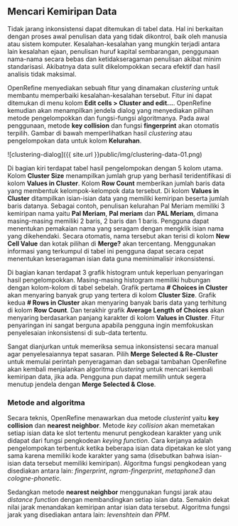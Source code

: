 Mencari Kemiripan Data
-----------------------

Tidak jarang inkonsistensi dapat ditemukan di tabel data. Hal ini berkaitan dengan proses awal penulisan data yang tidak dikontrol, baik oleh manusia atau sistem komputer. Kesalahan-kesalahan yang mungkin terjadi antara lain kesalahan ejaan, penulisan huruf kapital sembarangan, penggunaan nama-nama secara bebas dan ketidakseragaman penulisan akibat minim standarisasi. Akibatnya data sulit dikelompokkan secara efektif dan hasil analisis tidak maksimal.

OpenRefine menyediakan sebuah fitur yang dinamakan *clustering* untuk membantu memperbaiki kesalahan-kesalahan tersebut. Fitur ini dapat ditemukan di menu kolom **Edit cells > Cluster and edit...**. OpenRefine kemudian akan menampilkan jendela dialog yang menyediakan pilihan metode pengelompokkan dan fungsi-fungsi algoritmanya. Pada awal penggunaan, metode **key collision** dan fungsi **fingerprint** akan otomatis terpilih. Gambar di bawah memperlihatkan hasil *clustering* atau pengelompokan data untuk kolom **Kelurahan**.

![clustering-dialog]({{ site.url }}public/img/clustering-data-01.png)

Di bagian kiri terdapat tabel hasil pengelompokan dengan 5 kolom utama. Kolom **Cluster Size** menampilkan jumlah grup yang berhasil teridentifikasi di kolom **Values in Cluster**. Kolom **Row Count** memberikan jumlah baris data yang membentuk kelompok-kelompok data tersebut. Di kolom **Values in Cluster** ditampilkan isian-isian data yang memiliki kemiripan beserta jumlah baris datanya. Sebagai contoh, penulisan kelurahan Pal Meriam memiliki 3 kemiripan nama yaitu **Pal Meriam**, **Pal meriam** dan **PAL Meriam**, dimana masing-masing memiliki 2 baris, 2 baris dan 1 baris. Pengguna dapat menentukan pemakaian nama yang seragam dengan mengklik isian nama yang dikehendaki. Secara otomatis, nama tersebut akan terisi di kolom **New Cell Value** dan kotak pilihan di **Merge?** akan tercentang. Menggunakan informasi yang terkumpul di tabel ini pengguna dapat secara cepat menentukan keseragaman isian data guna meminimalisir inkonsistensi.

Di bagian kanan terdapat 3 grafik histogram untuk keperluan penyaringan hasil pengelompokkan. Masing-masing histogram memiliki hubungan dengan kolom-kolom di tabel sebelah. Grafik pertama **# Choices in Cluster** akan menyaring banyak grup yang tertera di kolom **Cluster Size**. Grafik kedua **# Rows in Cluster** akan menyaring banyak baris data yang terhitung di kolom **Row Count**. Dan terakhir grafik **Average Length of Choices** akan menyaring berdasarkan panjang karakter di kolom **Values in Cluster**. Fitur penyaringan ini sangat berguna apabila pengguna ingin memfokuskan penyelesaian inkonsistensi di sub-data tertentu.

Sangat dianjurkan untuk memeriksa semua inkonsistensi secara manual agar penyelesaiannya tepat sasaran. Pilih **Merge Selected & Re-Cluster** untuk memulai perintah penyeragaman dan sebagai tambahan OpenRefine akan kembali menjalankan algoritma *clustering* untuk mencari kembali kemiripan data, jika ada. Pengguna pun dapat memilih untuk segera menutup jendela dengan **Merge Selected & Close**.

### Metode and algoritma

Secara teknis, OpenRefine menawarkan dua metode *clusterint* yaitu **key collision** dan **nearest neighbor**. Metode *key collision* akan memetakan setiap isian data ke slot tertentu menurut pengkodean karakter yang unik didapat dari fungsi pengkodean *keying function*. Cara kerjanya adalah pengelompokan terbentuk ketika beberapa isian data dipetakan ke slot yang sama karena memiliki kode karakter yang sama (disebutkan bahwa  isian-isian data tersebut memiliki kemiripan). Algoritma fungsi pengkodean yang disediakan antara lain: *fingerprint*, *ngram-fingerprint*, *metaphone3* dan *cologne-phonetic*.

Sedangkan metode **nearest neighbor** menggunakan fungsi jarak atau *distance function* dengan membandingkan setiap isian data. Semakin dekat nilai jarak menandakan kemiripan antar isian data tersebut. Algoritma fungsi jarak yang disediakan antara lain: *levenshtein* dan *PPM*.